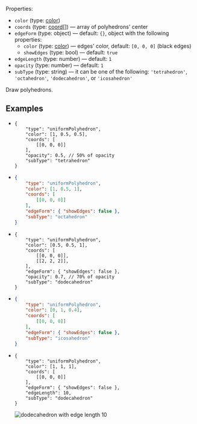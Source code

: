 Properties:
- `color` (type: [color](/mathics-threejs-backend/types/color))
- `coords` (type: [coord[]](/mathics-threejs-backend/types/coord)) — array of polyhedrons' center
- `edgeForm` (type: object) — default: `{}`, object with the following properties:
  - `color` (type: [color](/mathics-threejs-backend/types/color)) — edges' color, default: `[0, 0, 0]` (black edges)
  - `showEdges` (type: bool) — default: `true`
- `edgeLength` (type: number) — default: `1`
- `opacity` (type: number) — default: `1`
- `subType` (type: string) — it can be one of the following: `'tetrahedron'`, `'octahedron'`, `'dodecahedron'`, or `'icosahedron'`

Draw polyhedrons.

## Examples
- ```jsonc
  {
      "type": "uniformPolyhedron",
      "color": [1, 0.5, 0.5],
      "coords": [
          [[0, 0, 0]]
      ],
      "opacity": 0.5, // 50% of opacity
      "subType": "tetrahedron"
  }
  ```
  <div class='center' id='graphics-container-1'></div>
  <script>
      drawGraphics3d(
          document.getElementById('graphics-container-1'),
          {
              elements: [
                  {
                      type: 'uniformPolyhedron',
                      color: [1, 0.5, 0.5],
                      coords: [
                          [[0, 0, 0]]
                      ],
                      opacity: 0.5, // 50% of opacity
                      subType: 'tetrahedron'
                  }
              ],
              lighting: [
                  {
                      type: 'directional',
                      color: [1, 1, 1],
                      coords: [[1, 1, 1]]
                  }
              ],
              viewpoint: [2, 4, 3]
          }
      );
  </script>
- ```json
  {
      "type": "uniformPolyhedron",
      "color": [1, 0.5, 1],
      "coords": [
          [[0, 0, 0]]
      ],
      "edgeForm": { "showEdges": false },
      "subType": "octahedron"
  }
  ```
  <div class='center' id='graphics-container-2'></div>
  <script>
      drawGraphics3d(
          document.getElementById('graphics-container-2'),
          {
              elements: [
                  {
                      type: 'uniformPolyhedron',
                      color: [1, 0.5, 1],
                      coords: [
                          [[0, 0, 0]]
                      ],
                      edgeForm: { showEdges: false },
                      subType: 'octahedron'
                  }
              ],
              lighting: [
                  {
                      type: 'directional',
                      color: [1, 1, 1],
                      coords: [[1, 1, 1]]
                  }
              ],
              viewpoint: [2, -4, 4]
          }
      );
  </script>
- ```jsonc
  {
      "type": "uniformPolyhedron",
      "color": [0.5, 0.5, 1],
      "coords": [
          [[0, 0, 0]],
          [[2, 2, 2]],
      ],
      "edgeForm": { "showEdges": false },
      "opacity": 0.7, // 70% of opacity
      "subType": "dodecahedron"
  }
  ```
  <div class='center' id='graphics-container-3'></div>
  <script>
      drawGraphics3d(
          document.getElementById('graphics-container-3'),
          {
              elements: [
                  {
                      type: 'uniformPolyhedron',
                      color: [0.5, 0.5, 1],
                      coords: [
                          [[0, 0, 0]],
                          [[2, 2, 2]],
                      ],
                      edgeForm: { showEdges: false },
                      opacity: 0.7, // 70% of opacity
                      subType: 'dodecahedron'
                  }
              ],
              lighting: [
                  {
                      type: 'directional',
                      color: [1, 1, 1],
                      coords: [[1, 1, 1]]
                  }
              ],
              viewpoint: [2, -4, 4]
          }
      );
  </script>
- ```json
  {
      "type": "uniformPolyhedron",
      "color": [0, 1, 0.4],
      "coords": [
          [[0, 0, 0]]
      ],
      "edgeForm": { "showEdges": false },
      "subType": "icosahedron"
  }
  ```
  <div class='center' id='graphics-container-4'></div>
  <script>
      drawGraphics3d(
          document.getElementById('graphics-container-4'),
          {
              elements: [
                  {
                      type: 'uniformPolyhedron',
                      color: [0, 1, 0.4],
                      coords: [
                          [[0, 0, 0]]
                      ],
                      edgeForm: { showEdges: false },
                      subType: 'icosahedron'
                  }
              ],
              lighting: [
                  {
                      type: 'directional',
                      color: [1, 1, 1],
                      coords: [[1, 1, 1]]
                  }
              ],
              viewpoint: [2, -4, 4]
          }
      );
  </script>
- ```jsonc
  {
      "type": "uniformPolyhedron",
      "color": [1, 1, 1],
      "coords": [
          [[0, 0, 0]]
      ],
      "edgeForm": { "showEdges": false },
      "edgeLength": 10,
      "subType": "dodecahedron"
  }
  ```
  ![dodecahedron with edge length 10](https://user-images.githubusercontent.com/62714153/127578174-0d049364-b1cc-4ddb-bfe2-8b0de6949110.png)
